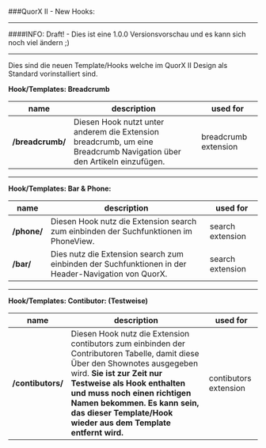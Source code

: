###QuorX II - New Hooks:

*****

####INFO: Draft! - Dies ist eine 1.0.0 Versionsvorschau und es kann sich noch viel ändern ;)

*****

Dies sind die neuen Template/Hooks welche im QuorX II Design als Standard vorinstalliert sind. 




**Hook/Templates: Breadcrumb**

name | description | used for
------------ | ------------- | ------------- 
**/breadcrumb/** | Diesen Hook nutzt unter anderem die Extension breadcrumb, um eine Breadcrumb Navigation über den Artikeln einzufügen. | breadcrumb extension


*****


**Hook/Templates: Bar & Phone:**

name | description | used for
------------ | ------------- | ------------- 
**/phone/** | Diesen Hook nutz die Extension search zum einbinden der Suchfunktionen im PhoneView. | search extension
**/bar/** | Dies nutz die Extension search zum einbinden der Suchfunktionen in der Header-Navigation von QuorX. | search extension



*****


**Hook/Templates: Contibutor: (Testweise)**

name | description | used for
------------ | ------------- | ------------- 
**/contibutors/** | Diesen Hook nutz die Extension contibutors zum einbinden der Contributoren Tabelle, damit diese Über den Shownotes ausgegeben wird. **Sie ist zur Zeit nur Testweise als Hook enthalten und muss noch einen richtigen Namen bekommen. Es kann sein, das dieser Template/Hook wieder aus dem Template entfernt wird.** | contibutors extension
